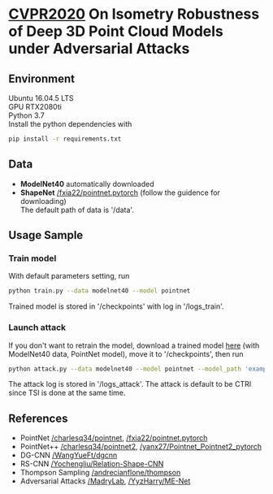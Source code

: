 # [CVPR2020](https://arxiv.org/abs/2002.12222) On Isometry Robustness of Deep 3D Point Cloud Models under Adversarial Attacks
## Environment
Ubuntu 16.04.5 LTS  
GPU RTX2080ti  
Python 3.7  
Install the python dependencies with  
```bash
pip install -r requirements.txt
```

## Data
- **ModelNet40** automatically downloaded  
- **ShapeNet** [/fxia22/pointnet.pytorch](https://github.com/fxia22/pointnet.pytorch) (follow the guidence for downloading)  
The default path of data is '/data'.  

## Usage Sample
### Train model
With default parameters setting, run 
```bash
python train.py --data modelnet40 --model pointnet
```
Trained model is stored in '/checkpoints' with log in '/logs_train'.  
### Launch attack
If you don't want to retrain the model, download a trained model [here](https://drive.google.com/file/d/1bQSIyTjVl4DAdMGQtLbySdfG8TCeMLpu/view?usp=sharing) (with ModelNet40 data, PointNet model), move it to '/checkpoints', then run
```bash
python attack.py --data modelnet40 --model pointnet --model_path 'example'
```
The attack log is stored in '/logs_attack'. The attack is default to be CTRI since TSI is done at the same time. 

## References
- PointNet  [/charlesq34/pointnet](https://github.com/charlesq34/pointnet), [/fxia22/pointnet.pytorch](https://github.com/fxia22/pointnet.pytorch)    
- PointNet++  [/charlesq34/pointnet2](https://github.com/charlesq34/pointnet2), [/yanx27/Pointnet_Pointnet2_pytorch](https://github.com/yanx27/Pointnet_Pointnet2_pytorch)  
- DG-CNN  [/WangYueFt/dgcnn](https://github.com/WangYueFt/dgcnn)  
- RS-CNN  [/Yochengliu/Relation-Shape-CNN](https://github.com/Yochengliu/Relation-Shape-CNN)  
- Thompson Sampling  [/andrecianflone/thompson](https://github.com/andrecianflone/thompson)  
- Adversarial Attacks [/MadryLab](https://github.com/MadryLab), [/YyzHarry/ME-Net](https://github.com/YyzHarry/ME-Net)   

